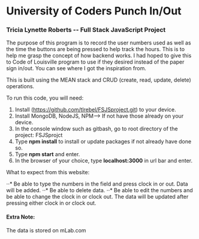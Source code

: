# University of Coders Punch In/Out
### Tricia Lynette Roberts -- Full Stack JavaScript Project

The purpose of this program is to record the user numbers used as well as the time the buttons are being pressed to help track the hours. This is to help me grasp the concept of how backend works. I had hoped to give this to Code of Louisville program to use if they desired instead of the paper sign in/out. You can see where I got the inspiration from. 

This is built using the MEAN stack and CRUD (create, read, update, delete) operations. 

To run this code, you will need:

1. Install (https://github.com/tlrebel/FSJSproject.git) to your device.
2. Install MongoDB, NodeJS, NPM--> If not have those already on your device.
3. In the console window such as gitbash, go to root directory of the project: FSJSprojct
4. Type **npm install** to install or update packages if not already have done so.
5. Type **npm start** and enter.
6. In the browser of your choice, type **localhost:3000** in url bar and enter.

What to expect from this website:

⋅⋅* Be able to type the numbers in the field and press clock in or out. Data will be added.
⋅⋅* Be able to delete data.
⋅⋅* Be able to edit the numbers and be able to change the clock in or clock out. The data will be updated after pressing either clock in or clock out.

#### Extra Note:
The data is stored on mLab.com